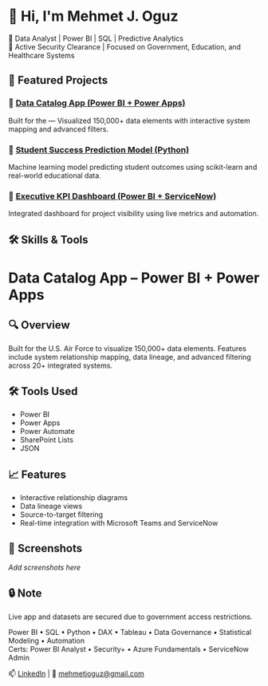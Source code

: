 # 👋 Hi, I'm Mehmet J. Oguz

🎯 Data Analyst | Power BI | SQL | Predictive Analytics  
🔐 Active Security Clearance | Focused on Government, Education, and Healthcare Systems

## 🚀 Featured Projects

### 🔷 [Data Catalog App (Power BI + Power Apps)](https://github.com/mjoguz/Data-Catalog-App-PowerBI)
Built for the — Visualized 150,000+ data elements with interactive system mapping and advanced filters.

### 🔷 [Student Success Prediction Model (Python)](https://github.com/mjoguz/Student-Outcome-Prediction-Model)
Machine learning model predicting student outcomes using scikit-learn and real-world educational data.

### 🔷 [Executive KPI Dashboard (Power BI + ServiceNow)](https://github.com/mjoguz/Executive-KPI-Dashboard-ServiceNow)
Integrated dashboard for project visibility using live metrics and automation.

## 🛠️ Skills & Tools

# Data Catalog App – Power BI + Power Apps

## 🔍 Overview
Built for the U.S. Air Force to visualize 150,000+ data elements. Features include system relationship mapping, data lineage, and advanced filtering across 20+ integrated systems.

## 🛠 Tools Used
- Power BI
- Power Apps
- Power Automate
- SharePoint Lists
- JSON

## 📈 Features
- Interactive relationship diagrams
- Data lineage views
- Source-to-target filtering
- Real-time integration with Microsoft Teams and ServiceNow

## 📸 Screenshots
_Add screenshots here_

## 🔒 Note
Live app and datasets are secured due to government access restrictions.

Power BI • SQL • Python • DAX • Tableau • Data Governance • Statistical Modeling • Automation  
Certs: Power BI Analyst • Security+ • Azure Fundamentals • ServiceNow Admin

📫 [LinkedIn](https://linkedin.com/in/mjoguz) | 📧 mehmetjoguz@gmail.com
